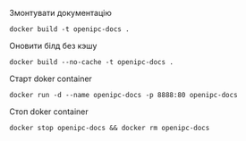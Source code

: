 Змонтувати документацію

```docker build -t openipc-docs .```

Оновити білд без кэшу

```docker build --no-cache -t openipc-docs .```

Старт doker container

```docker run -d --name openipc-docs -p 8888:80 openipc-docs```

Стоп doker container

```docker stop openipc-docs && docker rm openipc-docs```
